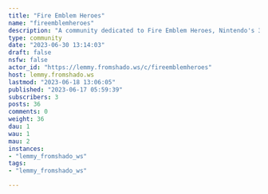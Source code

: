 ```yaml
---
title: "Fire Emblem Heroes" 
name: "fireemblemheroes"
description: "A community dedicated to Fire Emblem Heroes, Nintendo's 3rd mobile title released on February 2nd, 2017. The game is available worldwide on iOS and Android.1. **Be respectful**. Be respectful of others and their opinions.2. **Do not advocate breaking the game's TOS**. No encouraging breaking the game’s terms of service. This includes hacking, cheating, macros, APKs, and account selling/trading/giveaways.3. **No adult content**4. **Fanart must link to source**, unless it's OC, and have artist's name in the title.5. **No untagged spoilers**"
type: community
date: "2023-06-30 13:14:03"
draft: false
nsfw: false
actor_id: "https://lemmy.fromshado.ws/c/fireemblemheroes"
host: lemmy.fromshado.ws
lastmod: "2023-06-18 13:06:05"
published: "2023-06-17 05:59:39"
subscribers: 3
posts: 36
comments: 0
weight: 36
dau: 1
wau: 1
mau: 2
instances:
- "lemmy_fromshado_ws"
tags: 
- "lemmy_fromshado_ws"

---
```

